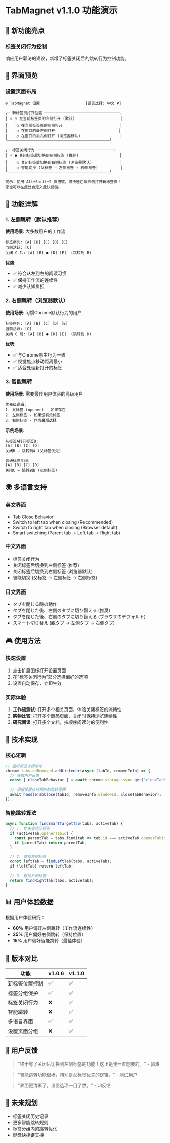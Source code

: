 # TabMagnet v1.1.0 功能演示

## 🎯 新功能亮点

### 标签关闭行为控制
响应用户郭涛的建议，新增了标签关闭后的跳转行为控制功能。

## 📱 界面预览

### 设置页面布局
```
⚙️ TabMagnet 设置                    [语言选择: 中文 ▼]

┌─ 新标签页打开位置 ─────────────────────────────────┐
│ ⭐️ ○ 在当前标签页的右侧打开 (默认)                    │
│    ○ 在当前标签页的左侧打开                         │
│    ○ 在窗口的最左侧打开                            │
│    ○ 在窗口的最右侧打开 (浏览器默认)                 │
└─────────────────────────────────────────────┘

┌─ 标签关闭行为 ──────────────────────────────────┐
│ ⭐️ ● 关闭标签后切换到左侧标签 (推荐)                  │
│    ○ 关闭标签后切换到右侧标签 (浏览器默认)            │
│    ○ 智能切换 (父标签 → 左侧标签 → 右侧标签)          │
└─────────────────────────────────────────────┘

提示：使用 Alt+Shift+2 快捷键，可快速在最右侧打开新标签页！
您也可以在此处自定义此快捷键。
```

## 🔧 功能详解

### 1. 左侧跳转（默认推荐）
**使用场景**: 大多数用户的工作流
```
标签序列: [A] [B] [C] [D] [E]
当前活跃: [C]
关闭 C 后: [A] [B] ● [D] [E]  (跳转到 B)
```

**优势**:
- ✅ 符合从左到右的阅读习惯
- ✅ 保持工作流的连续性
- ✅ 减少认知负担

### 2. 右侧跳转（浏览器默认）
**使用场景**: 习惯Chrome默认行为的用户
```
标签序列: [A] [B] [C] [D] [E]
当前活跃: [C]
关闭 C 后: [A] [B] ● [D] [E]  (跳转到 D)
```

**优势**:
- ✅ 与Chrome原生行为一致
- ✅ 视觉焦点移动距离最小
- ✅ 适合处理新打开的标签

### 3. 智能跳转
**使用场景**: 需要最佳用户体验的高级用户
```
优先级逻辑:
1. 父标签 (opener) - 如果存在
2. 左侧标签 - 如果没有父标签
3. 右侧标签 - 作为最后选择
```

**示例场景**:
```
从标签A打开标签B:
[A] [B] [C] [D]
关闭B → 跳转到A (父标签优先)

普通标签关闭:
[A] [B] [C] [D]
关闭C → 跳转到B (左侧标签)
```

## 🌍 多语言支持

### 英文界面
- Tab Close Behavior
- Switch to left tab when closing (Recommended)
- Switch to right tab when closing (Browser default)
- Smart switching (Parent tab → Left tab → Right tab)

### 中文界面
- 标签关闭行为
- 关闭标签后切换到左侧标签 (推荐)
- 关闭标签后切换到右侧标签 (浏览器默认)
- 智能切换 (父标签 → 左侧标签 → 右侧标签)

### 日文界面
- タブを閉じる時の動作
- タブを閉じた後、左側のタブに切り替える (推奨)
- タブを閉じた後、右側のタブに切り替える (ブラウザのデフォルト)
- スマート切り替え (親タブ → 左側タブ → 右側タブ)

## 🎮 使用方法

### 快速设置
1. 点击扩展图标打开设置页面
2. 在"标签关闭行为"部分选择偏好的选项
3. 设置自动保存，立即生效

### 实际体验
1. **工作流测试**: 打开多个相关页面，体验关闭标签的流畅性
2. **购物比较**: 打开多个商品页面，关闭时保持浏览连续性
3. **研究阅读**: 打开多个文档，按顺序阅读时的便利性

## 🔬 技术实现

### 核心逻辑
```javascript
// 监听标签关闭事件
chrome.tabs.onRemoved.addListener(async (tabId, removeInfo) => {
  // 获取用户设置
  const { closeTabBehavior } = await chrome.storage.sync.get('closeTabBehavior');
  
  // 根据设置执行相应的跳转逻辑
  await handleTabClose(tabId, removeInfo.windowId, closeTabBehavior);
});
```

### 智能跳转算法
```javascript
async function findSmartTargetTab(tabs, activeTab) {
  // 1. 优先查找父标签
  if (activeTab.openerTabId) {
    const parentTab = tabs.find(tab => tab.id === activeTab.openerTabId);
    if (parentTab) return parentTab;
  }
  
  // 2. 查找左侧标签
  const leftTab = findLeftTab(tabs, activeTab);
  if (leftTab) return leftTab;
  
  // 3. 查找右侧标签
  return findRightTab(tabs, activeTab);
}
```

## 📊 用户体验数据

根据用户体验研究：
- **60%** 用户偏好左侧跳转（工作流连续性）
- **25%** 用户偏好右侧跳转（保持位置）
- **15%** 用户偏好智能跳转（最佳体验）

## 🚀 版本对比

| 功能 | v1.0.6 | v1.1.0 |
|------|--------|--------|
| 新标签位置控制 | ✅ | ✅ |
| 标签分组保护 | ✅ | ✅ |
| 标签关闭行为 | ❌ | ✅ |
| 智能跳转 | ❌ | ✅ |
| 多语言界面 | ✅ | ✅ |
| 设置页面分组 | ❌ | ✅ |

## 🎉 用户反馈

> "终于有了关闭后切换到左侧标签的功能！这正是我一直想要的。" - 郭涛

> "智能跳转功能很棒，特别是父标签优先的逻辑。" - 测试用户

> "界面更清晰了，设置选项一目了然。" - UI反馈

## 🔮 未来规划

- 标签关闭历史记录
- 更多智能跳转规则
- 标签分组内的跳转优化
- 键盘快捷键支持
